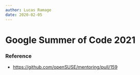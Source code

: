 ```yaml
---
author: Lucas Ramage
date: 2020-02-05
---
```


# Google Summer of Code 2021

### Reference

- https://github.com/openSUSE/mentoring/pull/159
